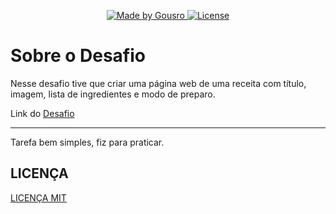 <p align="center">
  <a href="https://github.com/Gousro">
    <img alt="Made by Gousro" src="https://img.shields.io/badge/Made%20by-Gousro-%2304D361">
  </a>

  <a href="LICENSE.md">
    <img alt="License" src="https://img.shields.io/badge/License-MIT-%2304D361">
  </a>
</p>

# Sobre o Desafio
Nesse desafio tive que criar uma página web de uma receita com título, imagem, lista de ingredientes e modo de preparo. 

Link do [Desafio](https://efficient-sloth-d85.notion.site/Desafio-Piloto-P-gina-de-Receita-15acc6a34f744484a2e64a1f115bfbae)

<hr>

Tarefa bem simples, fiz para praticar.

## LICENÇA
[LICENÇA MIT](LICENSE)